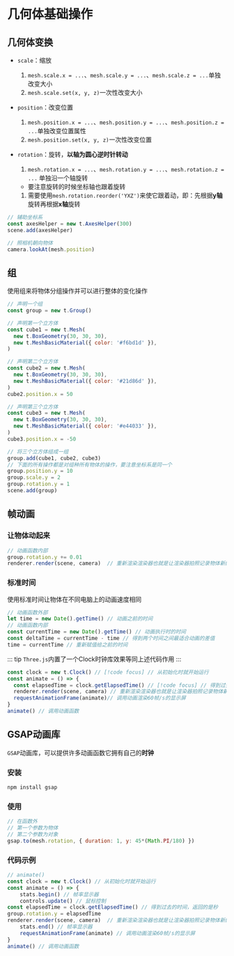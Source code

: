 # 几何体基础操作

## 几何体变换

- `scale`：缩放
  1. `mesh.scale.x = ...`、`mesh.scale.y = ...`、`mesh.scale.z = ...`单独改变大小
  2. `mesh.scale.set(x, y, z)`一次性改变大小

- `position`：改变位置
  
  1. `mesh.position.x = ...`、`mesh.position.y = ...`、`mesh.position.z = ...`单独改变位置属性
  2. `mesh.position.set(x, y, z)`一次性改变位置
  
- `rotation`：旋转，**以轴为圆心逆时针转动**
  
  1. `mesh.rotation.x = ...`、`mesh.rotation.y = ...`、`mesh.rotation.z = ...` 单独沿一个轴旋转
  - 要注意旋转的时候坐标轴也跟着旋转

   1. 需要使用`mesh.rotation.reorder('YXZ')`来使它跟着动，即：先根据**y轴**旋转再根据**x轴**旋转
  
```js
// 辅助坐标系
const axesHelper = new t.AxesHelper(300)
scene.add(axesHelper)

// 照相机朝向物体
camera.lookAt(mesh.position)
```

## 组

  使用组来将物体分组操作并可以进行整体的变化操作

```js
// 声明一个组
const group = new t.Group() 

// 声明第一个立方体
const cube1 = new t.Mesh(
  new t.BoxGeometry(30, 30, 30),
  new t.MeshBasicMaterial({ color: '#f6bd1d' }),
)

// 声明第二个立方体
const cube2 = new t.Mesh(
  new t.BoxGeometry(30, 30, 30),
  new t.MeshBasicMaterial({ color: '#21d86d' }),
)
cube2.position.x = 50

// 声明第三个立方体
const cube3 = new t.Mesh(
  new t.BoxGeometry(30, 30, 30),
  new t.MeshBasicMaterial({ color: '#e44033' }),
)
cube3.position.x = -50

// 将三个立方体组成一组
group.add(cube1, cube2, cube3)
// 下面的所有操作都是对组种所有物体的操作，要注意坐标系是同一个
group.position.y = 10
group.scale.y = 2
group.rotation.y = 1
scene.add(group)
```

## 帧动画

### 让物体动起来

```js
// 动画函数内部
group.rotation.y += 0.01
renderer.render(scene, camera)  // 重新渲染渲染器也就是让渲染器拍照记录物体新的位置
```

### 标准时间

使用标准时间让物体在不同电脑上的动画速度相同

```js
// 动画函数外部
let time = new Date().getTime() // 动画之前的时间
// 动画函数内部
const currentTime = new Date().getTime() // 动画执行时的时间
const deltaTime = currentTime - time // 得到两个时间之间最适合动画的差值
time = currentTime // 重新赋值给之前的时间
```

::: tip
  `Three.js`内置了一个Clock时钟库效果等同上述代码作用
:::

```js
const clock = new t.Clock() // [!code focus] // 从初始化时就开始运行
const animate = () => {
  const elapsedTime = clock.getElapsedTime() // [!code focus] // 得到过去的时间，返回的是秒
  renderer.render(scene, camera) // 重新渲染渲染器也就是让渲染器拍照记录物体新的位置
  requestAnimationFrame(animate)// 调用动画渲染60帧/s的显示屏
}
animate() // 调用动画函数
```

## GSAP动画库

`GSAP`动画库，可以提供许多动画函数它拥有自己的**时钟**

### 安装

```cmd
npm install gsap
```

### 使用

```js
// 在函数外
// 第一个参数为物体
// 第二个参数为对象
gsap.to(mesh.rotation, { duration: 1, y: 45*(Math.PI/180) })
```

### 代码示例

```js
// animate()
const clock = new t.Clock() // 从初始化时就开始运行
const animate = () => {
    stats.begin() // 帧率显示器
    controls.update() // 鼠标控制
const elapsedTime = clock.getElapsedTime() // 得到过去的时间，返回的是秒    
group.rotation.y = elapsedTime
renderer.render(scene, camera)  // 重新渲染渲染器也就是让渲染器拍照记录物体新的位置
    stats.end() // 帧率显示器
    requestAnimationFrame(animate) // 调用动画渲染60帧/s的显示屏
}
animate() // 调用动画函数
```
